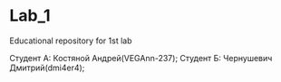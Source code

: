# Lab_1
Educational repository for 1st lab

Студент A: Костяной Андрей(VEGAnn-237);
Студент Б: Чернушевич Дмитрий(dmi4er4);
